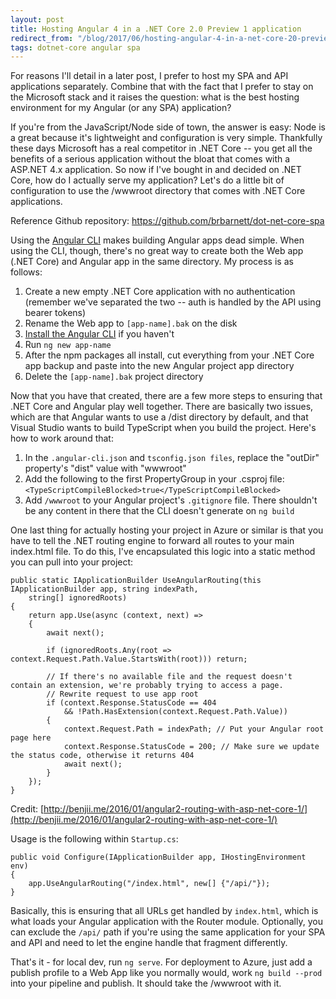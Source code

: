 ```yaml
---
layout: post
title: Hosting Angular 4 in a .NET Core 2.0 Preview 1 application
redirect_from: "/blog/2017/06/hosting-angular-4-in-a-net-core-20-preview-1-application/"
tags: dotnet-core angular spa
---
```


For reasons I'll detail in a later post, I prefer to host my SPA and API applications separately. Combine that with the fact that I prefer to stay on the Microsoft stack and it raises the question: what is the best hosting environment for my Angular (or any SPA) application?

If you're from the JavaScript/Node side of town, the answer is easy: Node is a great because it's lightweight and configuration is very simple. Thankfully these days Microsoft has a real competitor in .NET Core -- you get all the benefits of a serious application without the bloat that comes with a ASP.NET 4.x application. So now if I've bought in and decided on .NET Core, how do I actually serve my application? Let's do a little bit of configuration to use the /wwwroot directory that comes with .NET Core applications.

<!--more-->

Reference Github repository: https://github.com/brbarnett/dot-net-core-spa

Using the [Angular CLI](https://github.com/angular/angular-cli) makes building Angular apps dead simple. When using the CLI, though, there's no great way to create both the Web app (.NET Core) and Angular app in the same directory. My process is as follows:

1. Create a new empty .NET Core application with no authentication (remember we've separated the two -- auth is handled by the API using bearer tokens)
2. Rename the Web app to `[app-name].bak` on the disk
3. [Install the Angular CLI](https://github.com/angular/angular-cli#installation) if you haven't
4. Run `ng new app-name`
5. After the npm packages all install, cut everything from your .NET Core app backup and paste into the new Angular project app directory
6. Delete the `[app-name].bak` project directory

Now that you have that created, there are a few more steps to ensuring that .NET Core and Angular play well together. There are basically two issues, which are that Angular wants to use a /dist directory by default, and that Visual Studio wants to build TypeScript when you build the project. Here's how to work around that:

1. In the `.angular-cli.json` and `tsconfig.json files`, replace the "outDir" property's "dist" value with "wwwroot"
2. Add the following to the first PropertyGroup in your .csproj file: `<TypeScriptCompileBlocked>true</TypeScriptCompileBlocked>`
3. Add `/wwwroot` to your Angular project's `.gitignore` file. There shouldn't be any content in there that the CLI doesn't generate on `ng build`

One last thing for actually hosting your project in Azure or similar is that you have to tell the .NET routing engine to forward all routes to your main index.html file. To do this, I've encapsulated this logic into a static method you can pull into your project:

```
public static IApplicationBuilder UseAngularRouting(this IApplicationBuilder app, string indexPath,
    string[] ignoredRoots)
{
    return app.Use(async (context, next) =>
    {
        await next();

        if (ignoredRoots.Any(root => context.Request.Path.Value.StartsWith(root))) return;

        // If there's no available file and the request doesn't contain an extension, we're probably trying to access a page.
        // Rewrite request to use app root
        if (context.Response.StatusCode == 404
            && !Path.HasExtension(context.Request.Path.Value))
        {
            context.Request.Path = indexPath; // Put your Angular root page here 
            context.Response.StatusCode = 200; // Make sure we update the status code, otherwise it returns 404
            await next();
        }
    });
}
```

Credit: [http://benjii.me/2016/01/angular2-routing-with-asp-net-core-1/](http://benjii.me/2016/01/angular2-routing-with-asp-net-core-1/)

Usage is the following within `Startup.cs`:

```
public void Configure(IApplicationBuilder app, IHostingEnvironment env)
{
    app.UseAngularRouting("/index.html", new[] {"/api/"});
}
```

Basically, this is ensuring that all URLs get handled by `index.html`, which is what loads your Angular application with the Router module. Optionally, you can exclude the `/api/` path if you're using the same application for your SPA and API and need to let the engine handle that fragment differently.

That's it - for local dev, run `ng serve`. For deployment to Azure, just add a publish profile to a Web App like you normally would, work `ng build --prod` into your pipeline and publish. It should take the /wwwroot with it.